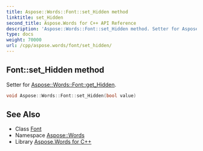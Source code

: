 ```yaml
---
title: Aspose::Words::Font::set_Hidden method
linktitle: set_Hidden
second_title: Aspose.Words for C++ API Reference
description: 'Aspose::Words::Font::set_Hidden method. Setter for Aspose::Words::Font::get_Hidden in C++.'
type: docs
weight: 70000
url: /cpp/aspose.words/font/set_hidden/
---
```

## Font::set_Hidden method


Setter for [Aspose::Words::Font::get_Hidden](../get_hidden/).

```cpp
void Aspose::Words::Font::set_Hidden(bool value)
```

## See Also

* Class [Font](../)
* Namespace [Aspose::Words](../../)
* Library [Aspose.Words for C++](../../../)
